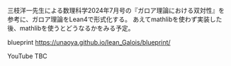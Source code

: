 三枝洋一先生による数理科学2024年7月号の『ガロア理論における双対性』を参考に、ガロア理論をLean4で形式化する。
あえてmathlibを使わず実装した後、mathlibを使うとどうなるかをみる予定。

blueprint
https://unaoya.github.io/lean_Galois/blueprint/

YouTube
TBC
